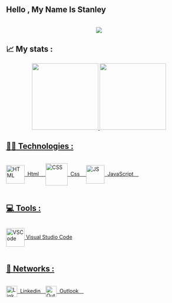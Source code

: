 

## Hello , My Name Is Stanley

<p align="center"><br>
<a href="https://github.com/DenverCoder1/readme-typing-svg"><img src="https://readme-typing-svg.herokuapp.com?font=Ubuntu&width=431&lines=Front-end+Developer;&font=Ubuntu&width=400&height=45&color=9836F7&v&size=22"></a>
</p>

## 📈 My stats :
<!-- 
<div align="center" >

[![Anurag's GitHub stats](https://github-readme-stats.vercel.app/api?username=Stanley-Felix-Bergamo&theme=midnight-purple)](https://github.com/anuraghazra/github-readme-stats)

[![Top Langs](https://github-readme-stats.vercel.app/api/top-langs/?username=Stanley-Felix-Bergamo&layout=compact&theme=midnight-purple)](https://github.com/Stanley-Felix-Bergamo/github-readme-stats)

</div>
-->
<div align="center">
  <a href="https://github.com/Stanley-Felix-Bergamo">
  <img height="180em" src="https://github-readme-stats.vercel.app/api?username=Stanley-Felix-Bergamo&show_icons=true&theme=midnight-purple"/>
  <img height="180em" src="https://github-readme-stats.vercel.app/api/top-langs/?username=Stanley-Felix-Bergamo&layout=compact&langs_count=10&theme=midnight-purple"/>
</div>


## 👨‍💻 Technologies :
 
  <br>
<div style="display: inline_block">
   <img align="center" alt="HTML" height="50" width="50" src="https://icons-for-free.com/download-icon-icon++html+icon-1320194800994962643_512.png">&nbsp; Html&emsp; 
   <img align="center" alt="CSS" height="60" width="60" src="https://icons-for-free.com/download-icon-css+develop+language+layout+programming+style+icon-1320165728409893942_512.png">&nbsp; Css&emsp; 
   <img align="center" alt="JS" height="50" width="50" src="https://cdn.iconscout.com/icon/free/png-256/javascript-2752148-2284965.png">&nbsp; JavaScript&emsp; 
</div>  

  <br>
 
## 💻 Tools :
 
  <br>
 
<div style="display: inline_block">
 <img align="center" alt="VSCode" height="50" width="50" src="https://upload.vectorlogo.zone/logos/visualstudio_code/images/0aea25bb-27bb-427f-8d65-f999bf0cba67.svg">&nbsp;Visual Studio Code
 </div> 

 <br>
 
 
## 📧 Networks :

  <br>
<div style=" display: flex;">

 <a href="https://www.linkedin.com/in/stanley-felix-bergamo/">
 <img align="center" alt="Linkedin" height="30" width="30" src="https://cdn-icons-png.flaticon.com/512/174/174857.png">
 &nbsp;Linkedin&emsp;
 </a>

<a href="mailto:mailto:stanley.felix.bergamo@outlook.com">
 <img align="center" alt="Outlook" height="30" width="30" src="https://upload.wikimedia.org/wikipedia/commons/thumb/d/df/Microsoft_Office_Outlook_%282018%E2%80%93present%29.svg/1101px-Microsoft_Office_Outlook_%282018%E2%80%93present%29.svg.png">
 &nbsp;Outlook&emsp;</a>
 </div> 






